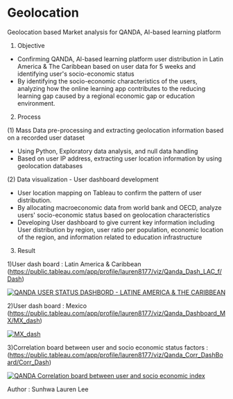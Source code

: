 # Geolocation
 Geolocation based Market analysis for QANDA, AI-based learning platform

1. Objective
- Confirming QANDA, Al-based learning platform user distribution in Latin America & The Caribbean based on user data for 5 weeks and identifying user's socio-economic status 
- By identifying the socio-economic characteristics of the users, analyzing how the online learning app contributes to the reducing learning gap caused by a regional economic gap or education environment.

2. Process

(1)	Mass Data pre-processing and extracting geolocation information based on a recorded user dataset
- Using Python, Exploratory data analysis, and null data handling 
- Based on user IP address, extracting user location information by using geolocation databases 

(2)	Data visualization - User dashboard development
- User location mapping on Tableau to confirm the pattern of user distribution.
- By allocating macroeconomic data from world bank and OECD, analyze users' socio-economic status based on geolocation characteristics
- Developing User dashboard to give current key information including User distribution by region, user ratio per population, economic location of the region, and information related to education infrastructure

3.	Result 
 
 1)User dash board : Latin America & Caribbean (https://public.tableau.com/app/profile/lauren8177/viz/Qanda_Dash_LAC_f/Dash)
 
 <div class='tableauPlaceholder' id='viz1649745847427' style='position: relative'><noscript><a href='#'><img alt='               QANDA USER STATUS DASHBORD - LATINE AMERICA &amp; THE CARIBBEAN ' src='https:&#47;&#47;public.tableau.com&#47;static&#47;images&#47;Qa&#47;Qanda_Dash_LAC_f&#47;Dash&#47;1_rss.png' style='border: none' /></a></noscript><object class='tableauViz'  style='display:none;'><param name='host_url' value='https%3A%2F%2Fpublic.tableau.com%2F' /> <param name='embed_code_version' value='3' /> <param name='site_root' value='' /><param name='name' value='Qanda_Dash_LAC_f&#47;Dash' /><param name='tabs' value='no' /><param name='toolbar' value='yes' /><param name='static_image' value='https:&#47;&#47;public.tableau.com&#47;static&#47;images&#47;Qa&#47;Qanda_Dash_LAC_f&#47;Dash&#47;1.png' /> <param name='animate_transition' value='yes' /><param name='display_static_image' value='yes' /><param name='display_spinner' value='yes' /><param name='display_overlay' value='yes' /><param name='display_count' value='yes' /><param name='language' value='en-US' /></object></div>               
 
 2)User dash board : Mexico (https://public.tableau.com/app/profile/lauren8177/viz/Qanda_Dashboard_MX/MX_dash)
<div class='tableauPlaceholder' id='viz1649745649057' style='position: relative'><noscript><a href='#'><img alt='MX_dash ' src='https:&#47;&#47;public.tableau.com&#47;static&#47;images&#47;Qa&#47;Qanda_Dashboard_MX&#47;MX_dash&#47;1_rss.png' style='border: none' /></a></noscript><object class='tableauViz'  style='display:none;'><param name='host_url' value='https%3A%2F%2Fpublic.tableau.com%2F' /> <param name='embed_code_version' value='3' /> <param name='site_root' value='' /><param name='name' value='Qanda_Dashboard_MX&#47;MX_dash' /><param name='tabs' value='no' /><param name='toolbar' value='yes' /><param name='static_image' value='https:&#47;&#47;public.tableau.com&#47;static&#47;images&#47;Qa&#47;Qanda_Dashboard_MX&#47;MX_dash&#47;1.png' /> <param name='animate_transition' value='yes' /><param name='display_static_image' value='yes' /><param name='display_spinner' value='yes' /><param name='display_overlay' value='yes' /><param name='display_count' value='yes' /><param name='language' value='en-US' /></object></div>     
 
 3)Correlation board between user and socio economic status factors : (https://public.tableau.com/app/profile/lauren8177/viz/Qanda_Corr_DashBoard/Corr_Dash)
 
 <div class='tableauPlaceholder' id='viz1649746083869' style='position: relative'><noscript><a href='#'><img alt='           QANDA Correlation board between user and socio economic index    ' src='https:&#47;&#47;public.tableau.com&#47;static&#47;images&#47;Qa&#47;Qanda_Corr_DashBoard&#47;Corr_Dash&#47;1_rss.png' style='border: none' /></a></noscript><object class='tableauViz'  style='display:none;'><param name='host_url' value='https%3A%2F%2Fpublic.tableau.com%2F' /> <param name='embed_code_version' value='3' /> <param name='site_root' value='' /><param name='name' value='Qanda_Corr_DashBoard&#47;Corr_Dash' /><param name='tabs' value='no' /><param name='toolbar' value='yes' /><param name='static_image' value='https:&#47;&#47;public.tableau.com&#47;static&#47;images&#47;Qa&#47;Qanda_Corr_DashBoard&#47;Corr_Dash&#47;1.png' /> <param name='animate_transition' value='yes' /><param name='display_static_image' value='yes' /><param name='display_spinner' value='yes' /><param name='display_overlay' value='yes' /><param name='display_count' value='yes' /><param name='language' value='en-US' /></object></div>               


Author : Sunhwa Lauren Lee
